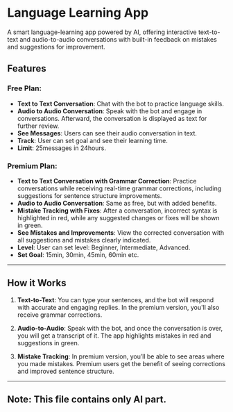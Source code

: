# Language Learning App

A smart language-learning app powered by AI, offering interactive text-to-text and audio-to-audio conversations with built-in feedback on mistakes and suggestions for improvement.

## Features

### Free Plan:
- **Text to Text Conversation**: Chat with the bot to practice language skills.
- **Audio to Audio Conversation**: Speak with the bot and engage in conversations. Afterward, the conversation is displayed as text for further review.
- **See Messages**: Users can see their audio conversation in text.
- **Track**: User can set goal and see their learning time.
- **Limit**: 25messages in 24hours.

### Premium Plan:
- **Text to Text Conversation with Grammar Correction**: Practice conversations while receiving real-time grammar corrections, including suggestions for sentence structure improvements.
- **Audio to Audio Conversation**: Same as free, but with added benefits.
- **Mistake Tracking with Fixes**: After a conversation, incorrect syntax is highlighted in red, while any suggested changes or fixes will be shown in green.
- **See Mistakes and Improvements**: View the corrected conversation with all suggestions and mistakes clearly indicated.
- **Level**: User can set level: Beginner, Intermediate, Advanced.
- **Set Goal**: 15min, 30min, 45min, 60min etc.

---

## How it Works

1. **Text-to-Text**: You can type your sentences, and the bot will respond with accurate and engaging replies. In the premium version, you'll also receive grammar corrections.
   
2. **Audio-to-Audio**: Speak with the bot, and once the conversation is over, you will get a transcript of it. The app highlights mistakes in red and suggestions in green.

3. **Mistake Tracking**: In premium version, you’ll be able to see areas where you made mistakes. Premium users get the benefit of seeing corrections and improved sentence structure.

---
## **Note**: This file contains only AI part.
